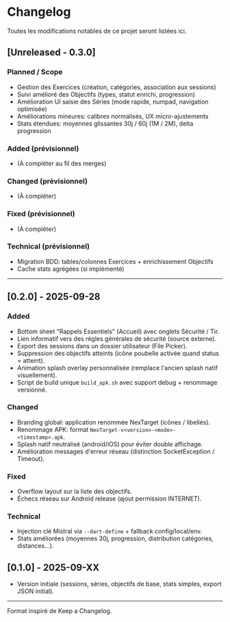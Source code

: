# Changelog

Toutes les modifications notables de ce projet seront listées ici.

## [Unreleased - 0.3.0]
### Planned / Scope
- Gestion des Exercices (création, catégories, association aux sessions)
- Suivi amélioré des Objectifs (types, statut enrichi, progression)
- Amélioration UI saisie des Séries (mode rapide, numpad, navigation optimisée)
- Améliorations mineures: calibres normalisés, UX micro-ajustements
- Stats étendues: moyennes glissantes 30j / 60j (1M / 2M), delta progression

### Added (prévisionnel)
- (À compléter au fil des merges)

### Changed (prévisionnel)
- (À compléter)

### Fixed (prévisionnel)
- (À compléter)

### Technical (prévisionnel)
- Migration BDD: tables/colonnes Exercices + enrichissement Objectifs
- Cache stats agrégées (si implémenté)

---

## [0.2.0] - 2025-09-28
### Added
- Bottom sheet "Rappels Essentiels" (Accueil) avec onglets Sécurité / Tir.
- Lien informatif vers des règles générales de sécurité (source externe).
- Export des sessions dans un dossier utilisateur (File Picker).
- Suppression des objectifs atteints (icône poubelle activée quand status = atteint).
- Animation splash overlay personnalisée (remplace l'ancien splash natif visuellement).
- Script de build unique `build_apk.sh` avec support debug + renommage versionné.

### Changed
- Branding global: application renommée NexTarget (icônes / libellés).
- Renommage APK: format `NexTarget-v<version>-<mode>-<timestamp>.apk`.
- Splash natif neutralisé (android/iOS) pour éviter double affichage.
- Amélioration messages d'erreur réseau (distinction SocketException / Timeout).

### Fixed
- Overflow layout sur la liste des objectifs.
- Échecs réseau sur Android release (ajout permission INTERNET).

### Technical
- Injection clé Mistral via `--dart-define` + fallback config/local/env.
- Stats améliorées (moyennes 30j, progression, distribution catégories, distances...).

## [0.1.0] - 2025-09-XX
- Version initiale (sessions, séries, objectifs de base, stats simples, export JSON initial).

---
Format inspiré de Keep a Changelog.
